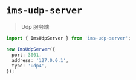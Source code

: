 # `ims-udp-server`

> Udp 服务端

```ts
import { ImsUdpServer } from 'ims-udp-server';

new ImsUdpServer({
  port: 3001,
  address: '127.0.0.1',
  type: 'udp4',
});
```

